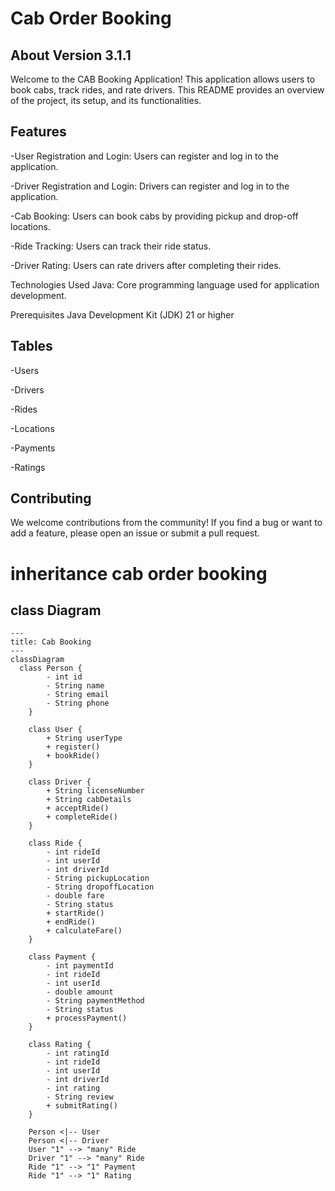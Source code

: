 # Cab Order Booking
## About Version 3.1.1
  Welcome to the CAB Booking Application! This application allows users to book cabs, track rides, and rate drivers. This README provides an overview of the project, its setup, and its functionalities.

## Features
-User Registration and Login: Users can register and log in to the application.

-Driver Registration and Login: Drivers can register and log in to the application.

-Cab Booking: Users can book cabs by providing pickup and drop-off locations.

-Ride Tracking: Users can track their ride status.

-Driver Rating: Users can rate drivers after completing their rides.

Technologies Used
Java: Core programming language used for application development.

Prerequisites
Java Development Kit (JDK) 21 or higher

## Tables
-Users

-Drivers

-Rides

-Locations

-Payments

-Ratings

## Contributing
We welcome contributions from the community! If you find a bug or want to add a feature, please open an issue or submit a pull request.

#   inheritance cab order booking

## class Diagram

```mermaid
---
title: Cab Booking
---
classDiagram
  class Person {
        - int id
        - String name
        - String email
        - String phone
    }

    class User {
        + String userType
        + register()
        + bookRide()
    }

    class Driver {
        + String licenseNumber
        + String cabDetails
        + acceptRide()
        + completeRide()
    }

    class Ride {
        - int rideId
        - int userId
        - int driverId
        - String pickupLocation
        - String dropoffLocation
        - double fare
        - String status
        + startRide()
        + endRide()
        + calculateFare()
    }

    class Payment {
        - int paymentId
        - int rideId
        - int userId
        - double amount
        - String paymentMethod
        - String status
        + processPayment()
    }

    class Rating {
        - int ratingId
        - int rideId
        - int userId
        - int driverId
        - int rating
        - String review
        + submitRating()
    }

    Person <|-- User
    Person <|-- Driver
    User "1" --> "many" Ride
    Driver "1" --> "many" Ride
    Ride "1" --> "1" Payment
    Ride "1" --> "1" Rating
```